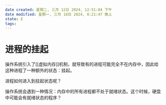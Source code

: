 ```yaml
---
date created: 星期二, 三月 12日 2024, 12:51:04 下午
date modified: 星期一, 三月 18日 2024, 8:21:47 晚上
state: E
tags: 
---
```


# 进程的挂起

操作系统引入了[[虚拟内存]]机制，就导致有的进程可能完全不在内存中，因此给这种进程了一种额外的状态：挂起。



进程如何进入到挂起状态呢？

操作系统会遇到一种情况：内存中的所有进程都不处于就绪状态。这个时候，硬盘中可能会有就绪状态的程序？